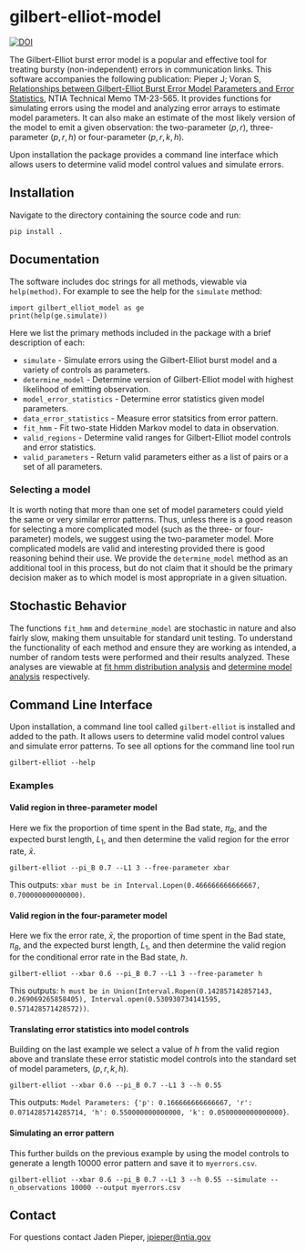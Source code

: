# gilbert-elliot-model
[![DOI](https://zenodo.org/badge/546160482.svg)](https://zenodo.org/badge/latestdoi/546160482)


The Gilbert-Elliot burst error model is a popular and effective tool for treating bursty (non-independent) errors in communication links.
This software accompanies the following publication: Pieper J; Voran S, [Relationships between Gilbert-Elliot Burst Error Model Parameters and Error Statistics](https://its.ntia.gov/publications/3298.aspx), NTIA Technical Memo TM-23-565. 
It provides functions for simulating errors using the model and analyzing error arrays to estimate model parameters.
It can also make an estimate of the most likely version of the model to emit a given observation: the two-parameter $(p, r)$, three-parameter $(p, r, h)$ or four-parameter $(p, r, k, h)$.

Upon installation the package provides a command line interface which allows users to determine valid model control values and simulate errors.

## Installation
Navigate to the directory containing the source code and run:

```
pip install .
```

## Documentation
The software includes doc strings for all methods, viewable via `help(method)`.
For example to see the help for the `simulate` method:
```
import gilbert_elliot_model as ge
print(help(ge.simulate))
```

Here we list the primary methods included in the package with a brief description of each:
* `simulate` - Simulate errors using the Gilbert-Elliot burst model and a variety of controls as parameters.
* `determine_model` - Determine version of Gilbert-Elliot model with highest likelihood of emitting observation.
* `model_error_statistics` - Determine error statistics given model parameters.
* `data_error_statistics` - Measure error statsitics from error pattern.
* `fit_hmm` - Fit two-state Hidden Markov model to data in observation.
* `valid_regions` - Determine valid ranges for Gilbert-Elliot model controls and error statistics.
* `valid_parameters` - Return valid parameters either as a list of pairs or a set of all parameters.

### Selecting a model

It is worth noting that more than one set of model parameters could yield the same or very similar error patterns.
Thus, unless there is a good reason for selecting a more complicated model (such as the three- or four-parameter) models, we suggest using the two-parameter model.
More complicated models are valid and interesting provided there is good reasoning behind their use. 
We provide the `determine_model` method as an additional tool in this process, but do not claim that it should be the primary decision maker as to which model is most appropriate in a given situation.

## Stochastic Behavior
The functions `fit_hmm` and `determine_model` are stochastic in nature and also fairly slow, making them unsuitable for standard unit testing.
To understand the functionality of each method and ensure they are working as intended, a number of random tests were performed and their results analyzed.
These analyses are viewable at
[fit hmm distribution analysis](https://nbviewer.org/github/NTIA/gilbert-elliot-model/blob/main/tests/distribution_analysis.ipynb)
and
[determine model analysis](https://nbviewer.org/github/NTIA/gilbert-elliot-model/blob/main/tests/determine_model_tests.ipynb)
respectively.

## Command Line Interface
Upon installation, a command line tool called `gilbert-elliot` is installed and added to the path.
It allows users to determine valid model control values and simulate error patterns.
To see all options for the command line tool run 

```
gilbert-elliot --help
```

### Examples

#### Valid region in three-parameter model
Here we fix the proportion of time spent in the Bad state, $\pi_B$, and the expected burst length, $L_1$, and then determine the valid region for the error rate, $\bar{x}$.
```
gilbert-elliot --pi_B 0.7 --L1 3 --free-parameter xbar
```
This outputs: `xbar must be in Interval.Lopen(0.466666666666667, 0.700000000000000)`.

#### Valid region in the four-parameter model
Here we fix the error rate, $\bar{x}$, the proportion of time spent in the Bad state, $\pi_B$, and the expected burst length, $L_1$, and then determine the valid region for the conditional error rate in the Bad state, $h$.
```
gilbert-elliot --xbar 0.6 --pi_B 0.7 --L1 3 --free-parameter h
```
This outputs: `h must be in Union(Interval.Ropen(0.142857142857143, 0.269069265858405), Interval.open(0.530930734141595, 0.571428571428572))`.

#### Translating error statistics into model controls
Building on the last example we select a value of $h$ from the valid region above and translate these error statistic model controls into the standard set of model parameters, $(p, r, k, h)$. 
```
gilbert-elliot --xbar 0.6 --pi_B 0.7 --L1 3 --h 0.55
```
This outputs: `Model Parameters: {'p': 0.166666666666667, 'r': 0.0714285714285714, 'h': 0.550000000000000, 'k': 0.0500000000000000}`.

#### Simulating an error pattern
This further builds on the previous example by using the model controls to generate a length 10000 error pattern and save it to `myerrors.csv`.
```
gilbert-elliot --xbar 0.6 --pi_B 0.7 --L1 3 --h 0.55 --simulate --n_observations 10000 --output myerrors.csv
```



## Contact
For questions contact Jaden Pieper, jpieper@ntia.gov
